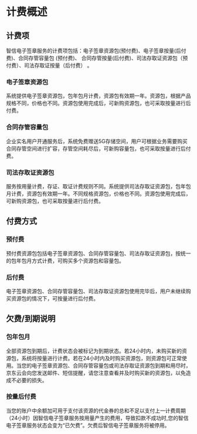 # 计费概述

## 计费项

智信电子签章服务的计费项包括：电子签章资源包(预付费)、电子签章按量(后付费)、合同存管容量包 (预付费)、 合同存管按量(后付费)、司法存取证资源包（预付费）、司法存取证按量（后付费） 。

### 电子签章资源包

系统提供电子签章资源包，包年包月计费，资源包有效期一年。资源包，根据产品规格不同，价格也不同。资源包使用完成后，可新购资源包，也可采取按量进行后付费。

### 合同存管容量包

企业实名用户开通服务后，系统免费赠送5G存储空间，用户可根据业务需要购买合同存管空间进行扩容，存管空间耗尽后，可新购容量包，也可采取按量进行后付费。

### 司法存取证资源包

服务按用量计费，存证、取证计费规则不同。系统提供司法存取证资源包，包年包月计费，资源包有效期一年。不同规格资源包，价格也不同。资源包使用完成后，可新购资源包，也可采取按量进行后付费。

## 付费方式

### 预付费

预付费资源包包括电子签章资源包、合同存管容量包、司法存取证资源包，按统一的包年包月方式计费，可购买多个资源包和容量包。

### 后付费

电子签章资源包、合同存管容量包、司法存取证资源包使用完毕后，用户未继续购买资源包的情况下，可按量进行后付费。

## 欠费/到期说明

### 包年包月

全部资源包到期后，计费状态会被标记为到期状态。若24小时内，未购买新的资源包，系统将按量进行计费。若在24小时内及时购买资源包，则资源包可正常使用。当您的电子签章资源包、合同存管容量包或司法存取证资源包到期和用尽时，京东云会向您发送邮件、短信提醒，请您注意查看并及时购买新的资源包，以免造成不必要的损失。

### 按量后付费

当您的账户中余额加可用于支付该资源的代金券的总和不足以支付上一计费周期（24小时）因智信电子签章服务按用量产生的费用，导致扣款不成功时,您的智信电子签章服务状态会变为“已欠费”。欠费后智信电子签章服务将被停用。
